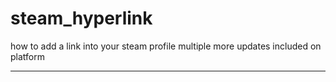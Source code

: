 # steam_hyperlink
how to add a link into your steam profile
multiple more updates included on platform

--------------------------------------
